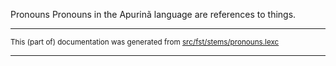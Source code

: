 Pronouns
Pronouns in the Apurinã language are references to things.

* * *

<small>This (part of) documentation was generated from [src/fst/stems/pronouns.lexc](https://github.com/giellalt//blob/main/src/fst/stems/pronouns.lexc)</small>

---

